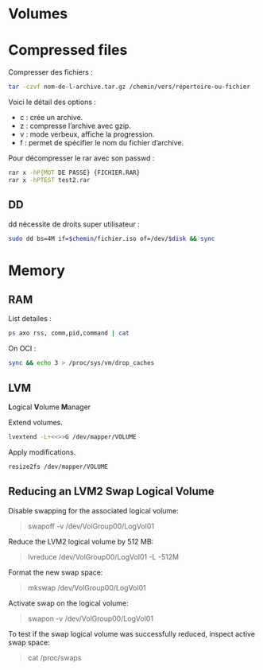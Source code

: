 # Volumes

# Compressed files

Compresser des fichiers :

```bash
tar -czvf nom-de-l-archive.tar.gz /chemin/vers/répertoire-ou-fichier
```

Voici le détail des options :
- c : crée un archive.
- z : compresse l’archive avec gzip.
- v : mode verbeux, affiche la progression.
- f : permet de spécifier le nom du fichier d’archive.

Pour décompresser le rar avec son passwd :

```bash
rar x -hP{MOT DE PASSE} {FICHIER.RAR}
rar x -hPTEST test2.rar
```

## DD

dd nécessite de droits super utilisateur :

```bash
sudo dd bs=4M if=$chemin/fichier.iso of=/dev/$disk && sync
```

# Memory

## RAM

List detailes :

```bash
ps axo rss, comm,pid,command | cat
```

On OCI :
```bash
sync && echo 3 > /proc/sys/vm/drop_caches
```

## LVM
**L**ogical **V**olume **M**anager

Extend volumes.

```bash
lvextend -L+<<>>G /dev/mapper/VOLUME
```

Apply modifications. 

```bash
resize2fs /dev/mapper/VOLUME
```

## Reducing an LVM2 Swap Logical Volume

Disable swapping for the associated logical volume:
> swapoff -v /dev/VolGroup00/LogVol01

Reduce the LVM2 logical volume by 512 MB:
> lvreduce /dev/VolGroup00/LogVol01 -L -512M

Format the new swap space:
> mkswap /dev/VolGroup00/LogVol01

Activate swap on the logical volume:
> swapon -v /dev/VolGroup00/LogVol01

To test if the swap logical volume was successfully reduced, inspect active swap space:
> cat /proc/swaps